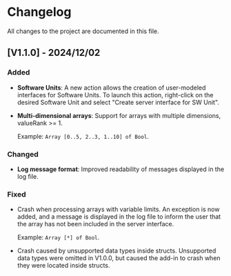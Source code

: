 # Changelog
All changes to the project are documented in this file.

## [V1.1.0] - 2024/12/02
### Added
- **Software Units**: A new action allows the creation of user-modeled interfaces for Software Units. To launch this action, right-click on the desired Software Unit and select "Create server interface for SW Unit".
- **Multi-dimensional arrays**: Support for arrays with multiple dimensions, valueRank >= 1.

    Example: `Array [0..5, 2..3, 1..10] of Bool`.

### Changed
- **Log message format**: Improved readability of messages displayed in the log file.

### Fixed
- Crash when processing arrays with variable limits. An exception is now added, and a message is displayed in the log file to inform the user that the array has not been included in the server interface.

    Example: `Array [*] of Bool`.

- Crash caused by unsupported data types inside structs. Unsupported data types were omitted in V1.0.0, but caused the add-in to crash when they were located inside structs.